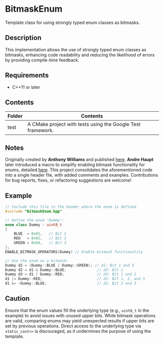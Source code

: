 # BitmaskEnum
Template class for using strongly typed enum classes as bitmasks.

## Description
This implementation allows the use of strongly typed enum classes as bitmasks, enhancing code readability and reducing the likelihood of errors by providing compile-time feedback.

## Requirements
- C++11 or later

## Contents
| Folder | Contents |
| ------ | -------- |
| test | A CMake project with tests using the Google Test framework. |

## Notes
Originally created by **Anthony Williams** and published [here](https://www.justsoftwaresolutions.co.uk/cplusplus/using-enum-classes-as-bitfields.html). **Andre Haupt** later introduced a macro to simplify enabling bitmask functionality for enums, detailed [here](http://blog.bitwigglers.org/using-enum-classes-as-type-safe-bitmasks/). This project consolidates the aforementioned code into a single header file, with added comments and examples. Contributions for bug reports, fixes, or refactoring suggestions are welcome!

## Example
```cpp
// Include this file in the header where the enum is defined
#include "BitmaskEnum.hpp"

// Define the enum 'Dummy':
enum class Dummy : uint8_t
{
    BLUE  = 0x01,   // Bit 1
    RED   = 0x02,   // Bit 2
    GREEN = 0x04,   // Bit 3
};
ENABLE_BITMASK_OPERATORS(Dummy) // Enable bitmask functionality

// Use the enum as a bitmask:
Dummy d1 = (Dummy::BLUE | Dummy::GREEN); // d1: Bit 1 and 3
Dummy d2 = d1 & Dummy::BLUE;              // d2: Bit 1
Dummy d3 = d1 | Dummy::RED;               // d3: Bit 1 and 2
d1 |= Dummy::RED;                         // d1: Bit 1, 2, and 3
d1 &= ~Dummy::BLUE;                       // d1: Bit 2 and 3
```

## Caution
Ensure that the enum values fill the underlying type (e.g., `uint8_t` in the example) to avoid issues with unused upper bits. While bitmask operations are valid, comparing enums may yield unexpected results if upper bits are set by previous operations. Direct access to the underlying type via `static_cast<>` is discouraged, as it undermines the purpose of using the template.
